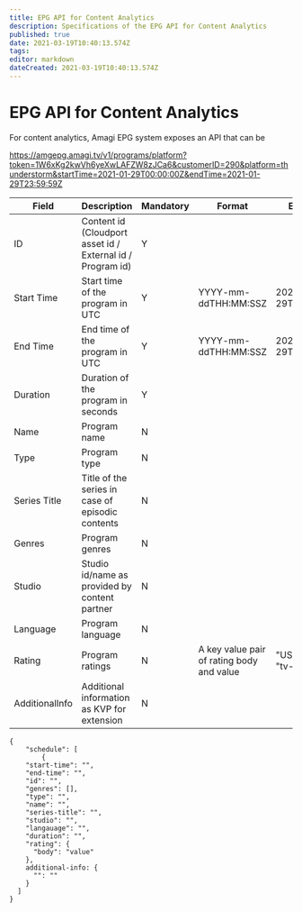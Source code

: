 ```yaml
---
title: EPG API for Content Analytics
description: Specifications of the EPG API for Content Analytics
published: true
date: 2021-03-19T10:40:13.574Z
tags: 
editor: markdown
dateCreated: 2021-03-19T10:40:13.574Z
---
```


# EPG API for Content Analytics

For content analytics, Amagi EPG system exposes an API that can be  

https://amgepg.amagi.tv/v1/programs/platform?token=1W6xKg2kwVh6yeXwLAFZW8zJCa6&customerID=290&platform=thunderstorm&startTime=2021-01-29T00:00:00Z&endTime=2021-01-29T23:59:59Z

Field|Description|Mandatory|Format|Example
--|--|--|--|--
ID|Content id (Cloudport asset id / External id / Program id)|Y|||
Start Time|Start time of the program in UTC|Y|YYYY-mm-ddTHH:MM:SSZ|2021-01-29T00:00:00Z
End Time|End time of the program in UTC|Y|YYYY-mm-ddTHH:MM:SSZ|2021-01-29T00:00:00Z
Duration|Duration of the program in seconds|Y|||
Name|Program name|N|||
Type|Program type|N|||program
Series Title|Title of the series in case of episodic contents|N|||
Genres|Program genres|N|||
Studio|Studio id/name as provided by content partner|N|||
Language|Program language|N|||
Rating|Program ratings|N|A key value pair of rating body and value|"USA PR": "tv-g"
AdditionalInfo|Additional information as KVP for extension|N|||

```
{
	"schedule": [
		{
    "start-time": "",
    "end-time": "",
    "id": "",
    "genres": [],
    "type": "",
    "name": "",
    "series-title": "",
    "studio": "",
    "langauage": "",
    "duration": "",
    "rating": {
      "body": "value"
    },
    additional-info: {
      "": ""
    }
  ]
}
```




